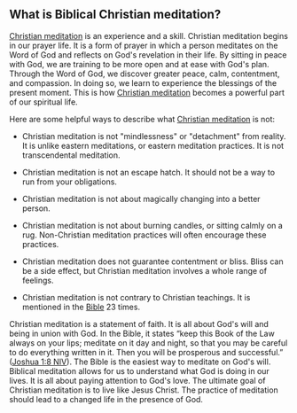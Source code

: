 ## What is Biblical Christian meditation? 

[Christian meditation](https://testimon.io/what-is-christian-meditation) is an experience and a skill. Christian meditation begins in our prayer life. It is a form of prayer in which a person meditates on the Word of God and reflects on God's revelation in their life. By sitting in peace with God, we are training to be more open and at ease with God's plan. Through the Word of God, we discover greater peace, calm, contentment, and compassion. In doing so, we learn to experience the blessings of the present moment. This is how [Christian meditation](https://testimon.io/what-is-christian-meditation) becomes a powerful part of our spiritual life.

Here are some helpful ways to describe what [Christian meditation](https://testimon.io/what-is-christian-meditation) is not:

- Christian meditation is not "mindlessness" or "detachment" from reality. It is unlike eastern meditations, or eastern meditation practices. It is not transcendental meditation.

- Christian meditation is not an escape hatch. It should not be a way to run from your obligations.

- Christian meditation is not about magically changing into a better person.

- Christian meditation is not about burning candles, or sitting calmly on a rug. Non-Christian meditation practices will often encourage these practices.

- Christian meditation does not guarantee contentment or bliss. Bliss can be a side effect, but Christian meditation involves a whole range of feelings.

- Christian meditation is not contrary to Christian teachings. It is mentioned in the [Bible](https://www.bible.com) 23 times.

Christian meditation is a statement of faith. It is all about God's will and being in union with God. In the Bible, it states “keep this Book of the Law always on your lips; meditate on it day and night, so that you may be careful to do everything written in it. Then you will be prosperous and successful.” ([Joshua 1:8 NIV](https://www.bible.com/bible/111/JOS.1.8.NIV)). The Bible is the easiest way to meditate on God's will. Biblical meditation allows for us to understand what God is doing in our lives. It is all about paying attention to God's love. The ultimate goal of Christian meditation is to live like Jesus Christ. The practice of meditation should lead to a changed life in the presence of God.
